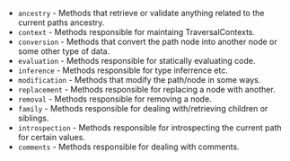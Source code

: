  - `ancestry` - Methods that retrieve or validate anything related to the current paths ancestry.
 - `context` - Methods responsible for maintaing TraversalContexts.
 - `conversion` - Methods that convert the path node into another node or some other type of data.
 - `evaluation` - Methods responsible for statically evaluating code.
 - `inference` - Methods responsible for type inferrence etc.
 - `modification` - Methods that modify the path/node in some ways.
 - `replacement` - Methods responsible for replacing a node with another.
 - `removal` - Methods responsible for removing a node.
 - `family` - Methods responsible for dealing with/retrieving children or siblings.
 - `introspection` - Methods responsible for introspecting the current path for certain values.
 - `comments` - Methods responsible for dealing with comments.
